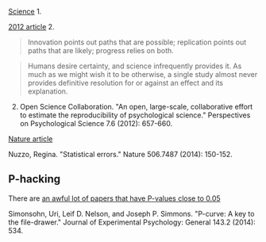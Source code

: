 [Science](http://www.sciencemag.org/content/349/6251/aac4716) 1.

[2012 article](http://pps.sagepub.com/content/7/6/657.short) 2.

> Innovation points out paths that are possible; replication points out paths that are likely; progress relies on both. 

> Humans desire certainty, and science infrequently provides it. As much as we might wish it to be otherwise, a single study almost never provides definitive resolution for or against an effect and its explanation.

2. Open Science Collaboration. "An open, large-scale, collaborative effort to estimate the reproducibility of psychological science." Perspectives on Psychological Science 7.6 (2012): 657-660.

[Nature article](http://www.nature.com/news/scientific-method-statistical-errors-1.14700)

Nuzzo, Regina. "Statistical errors." Nature 506.7487 (2014): 150-152.


## P-hacking

There are [an awful lot of papers that have P-values close to 0.05](http://dx.doi.org/10.1037/a0033242)

Simonsohn, Uri, Leif D. Nelson, and Joseph P. Simmons. "P-curve: A key to the file-drawer." Journal of Experimental Psychology: General 143.2 (2014): 534.
